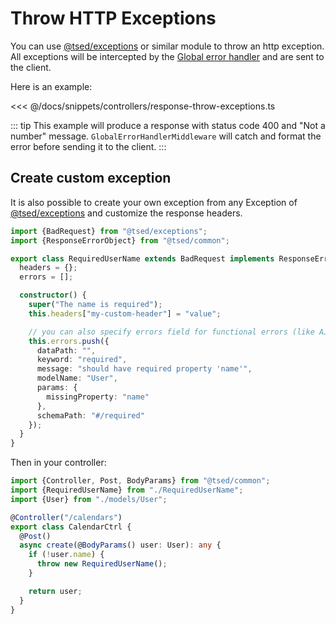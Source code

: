 # Throw HTTP Exceptions

You can use [@tsed/exceptions](/docs/exceptions.md) or similar module to throw an http exception.
All exceptions will be intercepted by the [Global error handler](/docs/middlewares/override/global-error-handler.md)
and are sent to the client.

Here is an example:

<<< @/docs/snippets/controllers/response-throw-exceptions.ts

::: tip
This example will produce a response with status code 400 and "Not a number" message.
`GlobalErrorHandlerMiddleware` will catch and format the error before sending it to the client.
:::

## Create custom exception

It is also possible to create your own exception from any Exception of [@tsed/exceptions](/docs/exceptions.md) and customize the response headers.

```typescript
import {BadRequest} from "@tsed/exceptions";
import {ResponseErrorObject} from "@tsed/common";

export class RequiredUserName extends BadRequest implements ResponseErrorObject {
  headers = {};
  errors = [];

  constructor() {
    super("The name is required");
    this.headers["my-custom-header"] = "value";

    // you can also specify errors field for functional errors (like AJV validation).
    this.errors.push({
      dataPath: "",
      keyword: "required",
      message: "should have required property 'name'",
      modelName: "User",
      params: {
        missingProperty: "name"
      },
      schemaPath: "#/required"
    });
  }
}
```

Then in your controller:

```typescript
import {Controller, Post, BodyParams} from "@tsed/common";
import {RequiredUserName} from "./RequiredUserName";
import {User} from "./models/User";

@Controller("/calendars")
export class CalendarCtrl {
  @Post()
  async create(@BodyParams() user: User): any {
    if (!user.name) {
      throw new RequiredUserName();
    }

    return user;
  }
}
```
